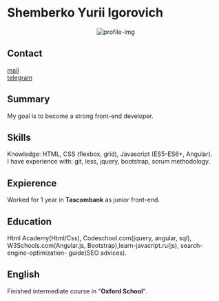 # Shemberko Yurii Igorovich
<p align="center">
  <img src="https://vignette.wikia.nocookie.net/fallout/images/c/c3/Fallout3e.jpg/revision/latest?cb=20090201113849" alt="profile-img">
</p>

## Contact

<a href="mailto:dsmeaning@gmail.com" target="_blank">mail</a>  
<a href="https://t.me/samereason" target="_blank">telegram</a>

## Summary

My goal is to become a strong front-end developer.

## Skills

Knowledge: HTML, CSS (flexbox, grid), Javascript (ES5-ES6+, Angular).<br/>
I have experience with: git, less, jquery, bootstrap, scrum methodology.

## Expierence

Worked for 1 year in **Tascombank** as junior front-end.

## Education

Html Academy(Html/Css), Codeschool.com(jquery, angular, sql), W3Schools.com(Angular.js, Bootstrap),learn-javacript.ru(js), search-engine-optimization- guide(SEO advices).

## English

Finished intermediate course in "**Oxford School**".
